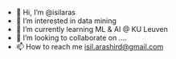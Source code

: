 - 👋 Hi, I’m @isilaras
- 👀 I’m interested in data mining
- 🌱 I’m currently learning ML & AI @ KU Leuven
- 💞️ I’m looking to collaborate on ....
- 📫 How to reach me isil.arashird@gmail.com

<!---
isilaras/isilaras is a ✨ special ✨ repository because its `README.md` (this file) appears on your GitHub profile.
You can click the Preview link to take a look at your changes.
--->
